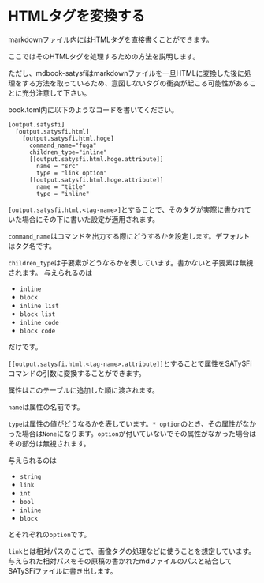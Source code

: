 # HTMLタグを変換する

markdownファイル内にはHTMLタグを直接書くことができます。

ここではそのHTMLタグを処理するための方法を説明します。

ただし、mdbook-satysfiはmarkdownファイルを一旦HTMLに変換した後に処理をする方法を取っているため、意図しないタグの衝突が起こる可能性があることに充分注意して下さい。

book.toml内に以下のようなコードを書いてください。

```
[output.satysfi]
  [output.satysfi.html]
    [output.satysfi.html.hoge]
      command_name="fuga"
      children_type="inline"
      [[output.satysfi.html.hoge.attribute]]
        name = "src"
        type = "link option"
      [[output.satysfi.html.hoge.attribute]]
        name = "title"
        type = "inline"
```

`[output.satysfi.html.<tag-name>]`とすることで、そのタグが実際に書かれていた場合にその下に書いた設定が適用されます。

`command_name`はコマンドを出力する際にどうするかを設定します。デフォルトはタグ名です。

`children_type`は子要素がどうなるかを表しています。書かないと子要素は無視されます。
与えられるのは

- `inline`
- `block`
- `inline list`
- `block list`
- `inline code`
- `block code`

だけです。

`[[output.satysfi.html.<tag-name>.attribute]]`とすることで属性をSATySFiコマンドの引数に変換することができます。

属性はこのテーブルに追加した順に渡されます。

`name`は属性の名前です。

`type`は属性の値がどうなるかを表しています。`* option`のとき、その属性がなかった場合は`None`になります。`option`が付いていないでその属性がなかった場合はその部分は無視されます。

与えられるのは

- `string`
- `link`
- `int`
- `bool`
- `inline`
- `block`

とそれぞれの`option`です。

`link`とは相対パスのことで、画像タグの処理などに使うことを想定しています。与えられた相対パスをその原稿の書かれたmdファイルのパスと結合してSATySFiファイルに書き出します。
